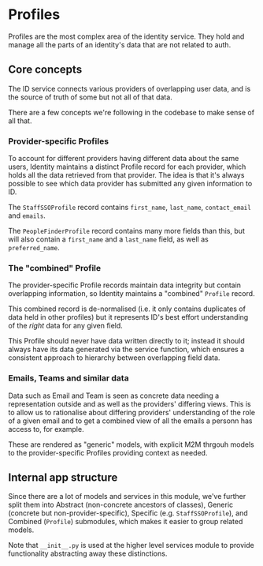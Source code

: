 # Profiles

Profiles are the most complex area of the identity service. They hold and manage all the parts of an identity's data that are not related to auth.

## Core concepts

The ID service connects various providers of overlapping user data, and is the source of truth of some but not all of that data.

There are a few concepts we're following in the codebase to make sense of all that.

### Provider-specific Profiles

To account for different providers having different data about the same users, Identity maintains a distinct Profile record for each provider, which holds all the data retrieved from that provider. The idea is that it's always possible to see which data provider has submitted any given information to ID.

The `StaffSSOProfile` record contains `first_name`, `last_name`, `contact_email` and `emails`.

The `PeopleFinderProfile` record contains many more fields than this, but will also contain a `first_name` and a `last_name` field, as well as `preferred_name`.

### The "combined" Profile

The provider-specific Profile records maintain data integrity but contain overlapping information, so Identity maintains a "combined" `Profile` record.

This combined record is de-normalised (i.e. it only contains duplicates of data held in other profiles) but it represents ID's best effort understanding of the _right_ data for any given field.

This Profile should never have data written directly to it; instead it should always have its data generated via the service function, which ensures a consistent approach to hierarchy between overlapping field data.

### Emails, Teams and similar data

Data such as Email and Team is seen as concrete data needing a representation outside and as well as the providers' differing views. This is to allow us to rationalise about differing providers' understanding of the role of a given email and to get a combined view of all the emails a personn has access to, for example.

These are rendered as "generic" models, with explicit M2M thrgouh models to the provider-specific Profiles providing context as needed.

## Internal app structure

Since there are a lot of models and services in this module, we've further split them into Abstract (non-concrete ancestors of classes), Generic (concrete but non-provider-specific), Specific (e.g. `StaffSSOProfile`), and Combined (`Profile`) submodules, which makes it easier to group related models.

Note that `__init__.py` is used at the higher level services module to provide functionality abstracting away these distinctions.
